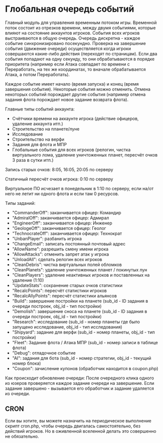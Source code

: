 # Глобальная очередь событий

Главный модуль для управления временным потоком игры.
Временной поток состоит из отрезков времени, между двумя событиями, которые влияют на состояние аккаунтов игроков.
События всех игроков выстраиваются в общую очередь. Очередь дискретна - каждое событие синхронизировано посекундно.
Проверка на завершение события (движение очереди) осуществляется когда игроки совершаются какие-либо действия (переходят по страницам).
Если два события попадают на одну секунду, то они обрабатываются в порядке приоритета (например если Атака совпадает по времени с Переработать,
на тех же координатах, то вначале обрабатывается Атака, а потом Переработать).  

Каждое событие имеет начало (время запуска) и конец (время завершения события). Некоторые события можно отменить. Отмена некоторых событий порождает 
другие события (например отмена задания флота порождает новое задание возврата флота).

Главные типы событий аккаунта:
 - Счётчики времени на аккаунте игрока (действие офицеров, удаление аккаунта итп.)
 - Строительство на планете/луне
 - Исследование
 - Строительство на верфи
 - Задания для флота и МПР
 - Глобальные события для всех игроков (релогин, чистка виртуального лома, удаление уничтоженных планет, пересчёт очков 3 раза в сутки итп.)

Запись старых очков: 8:05, 16:05, 20:05 по серверу

Статичный пересчёт очков игрока: 0:10 по серверу

Виртуальное ПО исчезает в понедельник в 1:10 по серверу, если на/от него не летит ни одного флота и если там 0 ресурсов.

Типы заданий:
- "CommanderOff": заканчивается офицер: Командир
- "AdmiralOff": заканчивается офицер: Адмирал
- "EngineerOff": заканчивается офицер: Инженер
- "GeologeOff": заканчивается офицер: Геолог
- "TechnocrateOff": заканчивается офицер: Технократ
- "UnbanPlayer": разбанить игрока
- "ChangeEmail": записать постоянный почтовый адрес
- "AllowName": разрешить смену имени игрока
- "AllowAttacks": отменить запрет атак у игрока
- "UnloadAll": сделать релогин всех игроков
- "CleanDebris": чистка виртуальных полей обломков
- "CleanPlanets": удаление уничтоженных планет / покинутых лун
- "CleanPlayers": удаление неактивных игроков и поставленных на удаление (1:10)
- "UpdateStats": сохранение старых очков статистики
- "RecalcPoints": пересчёт статистики игроков
- "RecalcAllyPoints": пересчёт статистики альянсов
- "Build": завершение постройки на планете (sub_id - ID задания в очереди построек, obj_id - тип постройки)
- "Demolish": завершение сноса на планете (sub_id - ID задания в очереди построек, obj_id - тип постройки)
- "Research": исследование (sub_id - номер планеты где было запущено исследование, obj_id - тип исследования)
- "Shipyard": задание для верфи (sub_id - номер планеты, obj_id - тип постройки)
- "Fleet": Задание флота / Атака МПР (sub_id - номер записи в таблице флота)
- "Debug": отладочное событие
- "AI": задания для бота (sub_id - номер стратегии, obj_id - текущий номер блока)
- "Coupon": зачисление купонов (обработчик находится в coupon.php)

Как происходит обновление очереди:
После очередного клика одного из юзеров проверяется каждое задание очереди на завершение. Если задание завершено - вызывается его обработчик и задание удаляется из очереди.

## CRON

Если вы хотите, вы можете назначить на периодическое выполнение скрипт cron.php, чтобы очередь двигалась самостоятельно, без действий игроков.
Но в оживленной вселенной делать это совершенно не обязательно.
